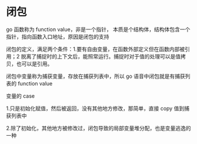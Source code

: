 # 闭包

go 函数称为 function value，非是一个指针， 本质是个结构体，结构体包含一个指针，指向函数入口地址，原因是闭包的支持

闭包的定义，满足两个条件：1.要有自由变量，在函数外部定义但在函数内部被引用；2 脱离了捕捉时的上下文后，能照常运行。捕捉时对于值的处理可以是值拷贝，也可以是引用。

闭包中变量称为捕获变量，存放在捕获列表中，所以 go 语音中闭包就是有捕获列表的 function value

变量的 case

1.只是初始化赋值，然后被返回，没有其他地方修改，那简单，直接 copy 值到捕获列表中

2.除了初始化，其他地方被修改过，闭包导致的局部变量堆分配，也是变量逃逸的一种
